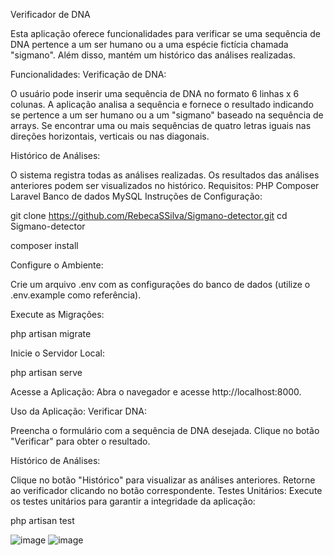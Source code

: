 Verificador de DNA

Esta aplicação oferece funcionalidades para verificar se uma sequência de DNA pertence a um ser humano ou a uma espécie fictícia chamada "sigmano". Além disso, mantém um histórico das análises realizadas.

Funcionalidades:
Verificação de DNA:

O usuário pode inserir uma sequência de DNA no formato 6 linhas x 6 colunas.
A aplicação analisa a sequência e fornece o resultado indicando se pertence a um ser humano ou a um "sigmano" baseado na sequência de arrays.
Se encontrar uma ou mais sequências de quatro letras iguais nas direções horizontais, verticais ou nas diagonais.

Histórico de Análises:

O sistema registra todas as análises realizadas.
Os resultados das análises anteriores podem ser visualizados no histórico.
Requisitos:
PHP
Composer
Laravel
Banco de dados MySQL
Instruções de Configuração:

git clone https://github.com/RebecaSSilva/Sigmano-detector.git
cd Sigmano-detector

composer install

Configure o Ambiente:

Crie um arquivo .env com as configurações do banco de dados (utilize o .env.example como referência).

Execute as Migrações:

php artisan migrate

Inicie o Servidor Local:

php artisan serve

Acesse a Aplicação:
Abra o navegador e acesse http://localhost:8000.

Uso da Aplicação:
Verificar DNA:

Preencha o formulário com a sequência de DNA desejada.
Clique no botão "Verificar" para obter o resultado.

Histórico de Análises:

Clique no botão "Histórico" para visualizar as análises anteriores.
Retorne ao verificador clicando no botão correspondente.
Testes Unitários:
Execute os testes unitários para garantir a integridade da aplicação:

php artisan test

![image](https://github.com/RebecaSSilva/Sigmano-detector/assets/102828612/6fa99b9f-fc40-468a-91b1-f9964d43440f)
![image](https://github.com/RebecaSSilva/Sigmano-detector/assets/102828612/4df7dee0-0be6-4c4d-b498-5fa7eca3cbcd)

